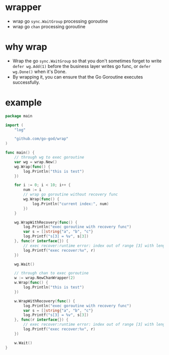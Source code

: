 # wrapper
- wrap go `sync.WaitGroup` processing goroutine
- wrap go `chan` processing goroutine

# why wrap
- Wrap the go `sync.WaitGroup` so that you don't sometimes forget to write `defer wg.Add(1)` before the business layer writes go func, or `defer wg.Done()` when it's Done.
- By wrapping it, you can ensure that the Go Goroutine executes successfully.

# example
```go
package main

import (
	"log"

	"github.com/go-god/wrap"
)

func main() {
	// through wg to exec goroutine
	var wg = wrap.New()
	wg.Wrap(func() {
		log.Println("this is test")
	})

	for i := 0; i < 10; i++ {
		num := i
		// wrap go goroutine without recovery func
		wg.Wrap(func() {
			log.Println("current index:", num)
		})
	}

	wg.WrapWithRecovery(func() {
		log.Println("exec goroutine with recovery func")
		var s = []string{"a", "b", "c"}
		log.Printf("s[3] = %v", s[3])
	}, func(r interface{}) {
		// exec recover:runtime error: index out of range [3] with length 3
		log.Printf("exec recover:%v", r)
	})

	wg.Wait()

	// through chan to exec goroutine
	w := wrap.NewChanWrapper(2)
	w.Wrap(func() {
		log.Println("this is test")
	})

	w.WrapWithRecovery(func() {
		log.Println("exec goroutine with recovery func")
		var s = []string{"a", "b", "c"}
		log.Printf("s[3] = %v", s[3])
	}, func(r interface{}) {
		// exec recover:runtime error: index out of range [3] with length 3
		log.Printf("exec recover:%v", r)
	})

	w.Wait()
}
```